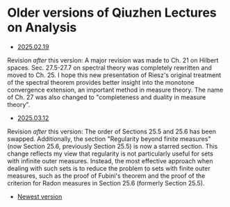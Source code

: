 # Older versions of Qiuzhen Lectures on Analysis



- [2025.02.19](2023_Analysis_Old/20250219.pdf)

Revision *after* this version: A major revision was made to Ch. 21 on Hilbert spaces. Sec. 27.5-27.7 on spectral theory was completely rewritten and moved to Ch. 25. I hope this new presentation of Riesz's original treatment of the spectral theorem provides better insight into the monotone convergence extension, an important method in measure theory. The name of Ch. 27 was also changed to "completeness and duality in measure theory". 


- [2025.03.12](2023_Analysis_Old/20250312.pdf)

Revision *after* this version: The order of Sections 25.5 and 25.6 has been swapped. Additionally, the section "Regularity beyond finite measures" (now Section 25.6, previously Section 25.5) is now a starred section. This change reflects my view that regularity is not particularly useful for sets with infinite outer measures. Instead, the most effective approach when dealing with such sets is to reduce the problem to sets with finite outer measures, such as the proof of Fubini's theorem and the proof of the criterion for Radon measures in Section 25.6 (formerly Section 25.5). 

- [Newest version](https://binguimath.github.io/Files/2023_Analysis.pdf)
